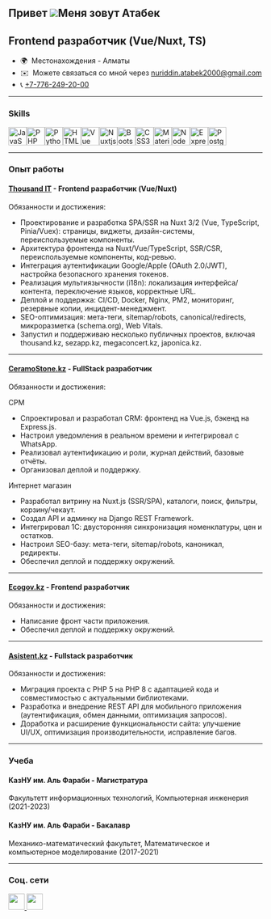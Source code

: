 ## Привет ![](https://user-images.githubusercontent.com/18350557/176309783-0785949b-9127-417c-8b55-ab5a4333674e.gif)Меня зовут Атабек
## Frontend разработчик (Vue/Nuxt, TS)
* 🌍  Местонахождения - Алматы
* ✉️  Можете связаться со мной через [nuriddin.atabek2000@gmail.com](mailto:nuriddin.atabek2000@gmail.com)
* 📞  [+7-776-249-20-00](tel:+77762492000)
-----------------------
### Skills

<p align="left">
<a href="https://developer.mozilla.org/en-US/docs/Web/JavaScript" target="_blank" rel="noreferrer"><img src="https://raw.githubusercontent.com/danielcranney/readme-generator/main/public/icons/skills/javascript-colored.svg" width="36" height="36" alt="JavaScript" /></a><a href="https://www.php.net/" target="_blank" rel="noreferrer"><img src="https://raw.githubusercontent.com/danielcranney/readme-generator/main/public/icons/skills/php-colored.svg" width="36" height="36" alt="PHP" /></a><a href="https://www.python.org/" target="_blank" rel="noreferrer"><img src="https://raw.githubusercontent.com/danielcranney/readme-generator/main/public/icons/skills/python-colored.svg" width="36" height="36" alt="Python" /></a><a href="https://developer.mozilla.org/en-US/docs/Glossary/HTML5" target="_blank" rel="noreferrer"><img src="https://raw.githubusercontent.com/danielcranney/readme-generator/main/public/icons/skills/html5-colored.svg" width="36" height="36" alt="HTML5" /></a><a href="https://vuejs.org/" target="_blank" rel="noreferrer"><img src="https://raw.githubusercontent.com/danielcranney/readme-generator/main/public/icons/skills/vuejs-colored.svg" width="36" height="36" alt="Vue" /></a><a href="https://nuxtjs.org/" target="_blank" rel="noreferrer"><img src="https://raw.githubusercontent.com/danielcranney/readme-generator/main/public/icons/skills/nuxtjs-colored.svg" width="36" height="36" alt="Nuxtjs" /></a><a href="https://getbootstrap.com/" target="_blank" rel="noreferrer"><img src="https://raw.githubusercontent.com/danielcranney/readme-generator/main/public/icons/skills/bootstrap-colored.svg" width="36" height="36" alt="Bootstrap" /></a><a href="https://www.w3.org/TR/CSS/#css" target="_blank" rel="noreferrer"><img src="https://raw.githubusercontent.com/danielcranney/readme-generator/main/public/icons/skills/css3-colored.svg" width="36" height="36" alt="CSS3" /></a><a href="https://mui.com/" target="_blank" rel="noreferrer"><img src="https://raw.githubusercontent.com/danielcranney/readme-generator/main/public/icons/skills/materialui-colored.svg" width="36" height="36" alt="Material UI" /></a><a href="https://nodejs.org/en/" target="_blank" rel="noreferrer"><img src="https://raw.githubusercontent.com/danielcranney/readme-generator/main/public/icons/skills/nodejs-colored.svg" width="36" height="36" alt="NodeJS" /></a><a href="https://expressjs.com/" target="_blank" rel="noreferrer"><img src="https://raw.githubusercontent.com/danielcranney/readme-generator/main/public/icons/skills/express-colored.svg" width="36" height="36" alt="Express" /></a><a href="https://www.postgresql.org/" target="_blank" rel="noreferrer"><img src="https://raw.githubusercontent.com/danielcranney/readme-generator/main/public/icons/skills/postgresql-colored.svg" width="36" height="36" alt="PostgreSQL" /></a>
</p>

-----------------------

### Опыт работы

 #### [Thousand IT](https://thousand.kz) - Frontend разработчик (Vue/Nuxt)

  Обязанности и достижения:
   - Проектирование и разработка SPA/SSR на Nuxt 3/2 (Vue, TypeScript, Pinia/Vuex): страницы, виджеты, дизайн-системы, переиспользуемые компоненты.
   - Архитектура фронтенда на Nuxt/Vue/TypeScript, SSR/CSR, переиспользуемые компоненты, код-ревью.
   - Интеграция аутентификации Google/Apple (OAuth 2.0/JWT), настройка безопасного хранения токенов.
   - Реализация мультиязычности (i18n): локализация интерфейса/контента, переключение языков, корректные URL.
   - Деплой и поддержка: CI/CD, Docker, Nginx, PM2, мониторинг, резервные копии, инцидент-менеджмент.
   - SEO-оптимизация: мета-теги, sitemap/robots, canonical/redirects, микроразметка (schema.org), Web Vitals.
   - Запустил и поддерживаю несколько публичных проектов, включая thousand.kz, sezapp.kz, megaconcert.kz, japonica.kz.
-----------------------
  #### [CeramoStone.kz](https://CeramoStone.kz) - FullStack разработчик

  Обязанности и достижения:
  
  СРМ
  
   - Спроектировал и разработал CRM: фронтенд на Vue.js, бэкенд на Express.js.
   - Настроил уведомления в реальном времени и интегрировал с WhatsApp.
   - Реализовал аутентификацию и роли, журнал действий, базовые отчёты.
   - Организовал деплой и поддержку.
  
  Интернет магазин
  
   - Разработал витрину на Nuxt.js (SSR/SPA), каталоги, поиск, фильтры, корзину/чекаут.
   - Создал API и админку на Django REST Framework.
   - Интегрировал 1С: двусторонняя синхронизация номенклатуры, цен и остатков.
   - Настроил SEO-базу: мета-теги, sitemap/robots, каноникал, редиректы.
   - Обеспечил деплой и поддержку окружений.
-----------------------
  #### [Ecogov.kz](https://company.ecogov.kz) - Frontend разработчик
  Обязанности и достижения:
   - Написание фронт части приложения.
   - Обеспечил деплой и поддержку окружений.
-----------------------
  #### [Asistent.kz](https://Asistent.kz) - Fullstack разработчик
  Обязанности и достижения:

   - Миграция проекта с PHP 5 на PHP 8 с адаптацией кода и совместимостью с актуальными библиотеками.
   - Разработка и внедрение REST API для мобильного приложения (аутентификация, обмен данными, оптимизация запросов).
   - Доработка и расширение функциональности сайта: улучшение UI/UX, оптимизация производительности, исправление багов.



-----------------------

### Учеба

#### КазНУ им. Аль Фараби - Магистратура
Факультетт информационных технологий, Компьютерная инженерия (2021-2023)

#### КазНУ им. Аль Фараби - Бакалавр
Механико-математический факультет, Математическое и компьютерное моделирование (2017-2021)

-----------------------

### Соц. сети

<p align="left"> <a href="https://www.github.com/atabek2000" target="_blank" rel="noreferrer"> <picture> <source media="(prefers-color-scheme: dark)" srcset="https://raw.githubusercontent.com/danielcranney/readme-generator/main/public/icons/socials/github-dark.svg" /> <source media="(prefers-color-scheme: light)" srcset="https://raw.githubusercontent.com/danielcranney/readme-generator/main/public/icons/socials/github.svg" /> <img src="https://raw.githubusercontent.com/danielcranney/readme-generator/main/public/icons/socials/github.svg" width="32" height="32" /> </picture> </a> <a href="https://linkedin.com/in/atabek-nuriddinov-67593a211" target="_blank" rel="noreferrer"> <picture> <source media="(prefers-color-scheme: dark)" srcset="https://raw.githubusercontent.com/danielcranney/readme-generator/main/public/icons/socials/linkedin-dark.svg" /> <source media="(prefers-color-scheme: light)" srcset="https://raw.githubusercontent.com/danielcranney/readme-generator/main/public/icons/socials/linkedin.svg" /> <img src="https://raw.githubusercontent.com/danielcranney/readme-generator/main/public/icons/socials/linkedin.svg" width="32" height="32" /> </picture> </a></p>
